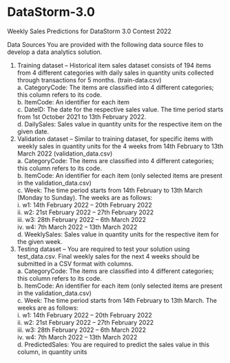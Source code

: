# DataStorm-3.0
Weekly Sales Predictions for DataStorm 3.0 Contest 2022

Data Sources
You are provided with the following data source files to develop a data analytics solution.<br />
1. Training dataset – Historical item sales dataset consists of 194 items from 4 different categories with daily sales in quantity units collected through transactions for 5 months. (train-data.csv) <br />
      a. CategoryCode: The items are classified into 4 different categories; this column refers to its code.<br />
      b. ItemCode: An identifier for each item<br />
      c. DateID: The date for the respective sales value. The time period starts from 1st October 2021 to 13th February 2022.<br />
      d. DailySales: Sales value in quantity units for the respective item on the given date.<br />
2. Validation dataset – Similar to training dataset, for specific items with weekly sales in quantity units for the 4 weeks from 14th February to 13th March 2022 (validation_data.csv)<br />
      a. CategoryCode: The items are classified into 4 different categories; this column refers to its code.<br />
      b. ItemCode: An identifier for each item (only selected items are present in the validation_data.csv)<br />
      c. Week: The time period starts from 14th February to 13th March (Monday to Sunday). The weeks are as follows:<br />
          i. w1: 14th February 2022 – 20th February 2022<br />
          ii. w2: 21st February 2022 – 27th February 2022<br />
          iii. w3: 28th February 2022 – 6th March 2022<br />
          iv. w4: 7th March 2022 – 13th March 2022<br />
      d. WeeklySales: Sales value in quantity units for the respective item for the given week.<br />
3. Testing dataset – You are required to test your solution using test_data.csv. Final weekly sales for the next 4 weeks should be submitted in a CSV format with 
columns.<br />
      a. CategoryCode: The items are classified into 4 different categories; this column refers to its code.<br />
      b. ItemCode: An identifier for each item (only selected items are present in the validation_data.csv)<br />
      c. Week: The time period starts from 14th February to 13th March. The weeks are as follows:<br />
            i. w1: 14th February 2022 – 20th February 2022<br />
            ii. w2: 21st February 2022 – 27th February 2022<br />
            iii. w3: 28th February 2022 – 6th March 2022<br />
            iv. w4: 7th March 2022 – 13th March 2022<br />
      d. PredictedSales: You are required to predict the sales value in this column, in quantity units<br />

